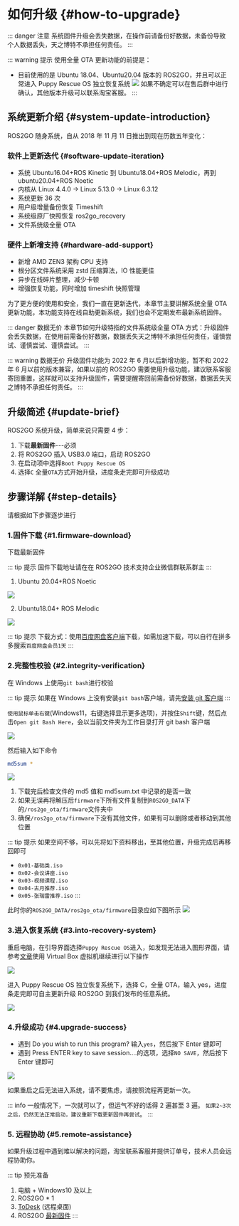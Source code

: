 # 如何升级 {#how-to-upgrade}

::: danger 注意
系统固件升级会丢失数据，在操作前请备份好数据，未备份导致个人数据丢失，天之博特不承担任何责任。
:::

::: warning 提示
使用全量 OTA 更新功能的前提是：
- 目前使用的是 Ubuntu 18.04、Ubuntu20.04 版本的 ROS2GO，并且可以正常进入 Puppy Rescue OS 独立恢复系统
![](https://tianbot-pic.oss-cn-beijing.aliyuncs.com/tianbot-pic/Tianbot-Doc20240304111832.png)
如果不确定可以在售后群中进行确认，其他版本升级可以联系淘宝客服。
:::

## 系统更新介绍 {#system-update-introduction}

ROS2GO 随身系统，自从 2018 年 11 月 11 日推出到现在历数五年变化：

### 软件上更新迭代 {#software-update-iteration}

- 系统 Ubuntu16.04+ROS Kinetic 到 Ubuntu18.04+ROS Melodic，再到 ubuntu20.04+ROS Noetic
- 内核从 Linux 4.4.0 -> Linux 5.13.0 -> Linux 6.3.12
- 系统更新 36 次
- 用户级增量备份恢复 Timeshift
- 系统级原厂快照恢复 ros2go_recovery
- 文件系统级全量 OTA

### 硬件上新增支持 {#hardware-add-support}

- 新增 AMD ZEN3 架构 CPU 支持
- 根分区文件系统采用 zstd 压缩算法，IO 性能更佳
- 异步在线碎片整理，减少卡顿
- 增强恢复功能，同时增加 timeshift 快照管理

为了更方便的使用和安全，我们一直在更新迭代，本章节主要讲解系统全量 OTA 更新功能，本功能支持在线自助更新系统，我们也会不定期发布最新系统固件。

::: danger 数据无价
本章节如何升级特指的文件系统级全量 OTA 方式：升级固件会丢失数据，在使用前需备份好数据，数据丢失天之博特不承担任何责任，谨慎尝试、谨慎尝试、谨慎尝试。
:::

::: warning 数据无价
升级固件功能为 2022 年 6 月以后新增功能，暂不和 2022 年 6 月以前的版本兼容，如果以前的 ROS2GO 需要使用升级功能，建议联系客服寄回重置，这样就可以支持升级固件，需要提醒寄回前需备份好数据，数据丢失天之博特不承担任何责任。
:::

## 升级简述 {#update-brief}

ROS2GO 系统升级，简单来说只需要 4 步：

1. 下载**最新固件**---必须
2. 将 ROS2GO 插入 USB3.0 端口，启动 ROS2GO
3. 在启动项中选择`Boot Puppy Rescue OS`
4. 选择`C` 全量`OTA`方式开始升级，进度条走完即可升级成功

## 步骤详解 {#step-details}

请根据如下步骤逐步进行

### 1.固件下载 {#1.firmware-download}

下载最新固件

::: tip 提示
固件下载地址请在在 ROS2GO 技术支持企业微信群联系群主
:::

1. Ubuntu 20.04+ROS Noetic

![](https://tianbot-pic.oss-cn-beijing.aliyuncs.com/tianbot-pic/Tianbot-Doc202310271626988.png)

2. Ubuntu18.04+ ROS Melodic

![](https://tianbot-pic.oss-cn-beijing.aliyuncs.com/tianbot-pic/Tianbot-Doc202310271628220.png)

::: tip 提示
下载方式：使用[百度网盘客户端](https://pan.baidu.com/download#)下载，如需加速下载，可以自行在拼多多搜索`百度网盘会员1天`
:::

### 2.完整性校验 {#2.integrity-verification}

在 Windows 上使用`git bash`进行校验

::: tip 提示
如果在 Windows 上没有安装`git bash`客户端，请先[安装 git 客户端](https://git-scm.com/download/win)
:::

`使用鼠标单击右键`(Windows11，右键选择显示更多选项)，并按住`Shift`键，然后点击`Open git Bash Here`，会以当前文件夹为工作目录打开 git bash 客户端

![](https://tianbot-pic.oss-cn-beijing.aliyuncs.com/tianbot-pic/Tianbot-Doc202310271657439.png)

然后输入如下命令

```bash
md5sum *   
```

![](https://tianbot-pic.oss-cn-beijing.aliyuncs.com/tianbot/202112071352213.webp)

1. 下载完后检查文件的 md5 值和 md5sum.txt 中记录的是否一致
2. 如果无误再将解压后`firmware`下所有文件复制到`ROS2GO_DATA`下的`/ros2go_ota/firmware`文件夹中
3. 确保`/ros2go_ota/firmware`下没有其他文件，如果有可以删除或者移动到其他位置

::: tip 提示
如果空间不够，可以先将如下资料移出，至其他位置，升级完成后再移回即可
- `0x01-基础类.iso`
- `0x02-会议讲座.iso`
- `0x03-视频课程.iso`
- `0x04-古月推荐.iso`
- `0x05-张瑞雷推荐.iso`
:::

此时你的`ROS2GO_DATA/ros2go_ota/firmware`目录应如下图所示
![](https://tianbot-pic.oss-cn-beijing.aliyuncs.com/tianbot/202112071350446.webp)

### 3.进入恢复系统 {#3.into-recovery-system}
重启电脑，在引导界面选择`Puppy Rescue OS`进入，如发现无法进入图形界面，请参考[文章](/ros2go/guide/how-to-recover#from-virtualbox-start)使用 Virtual Box 虚拟机继续进行以下操作

![](https://tianbot-pic.oss-cn-beijing.aliyuncs.com/tianbot/202109241901671.webp)

进入 Puppy Rescue OS 独立恢复系统下，选择 C，全量 OTA，输入 yes，进度条走完即可自主更新升级 ROS2GO 到我们发布的任意系统。

![](https://tianbot-pic.oss-cn-beijing.aliyuncs.com/tianbot/202112071358548.webp)

### 4.升级成功 {#4.upgrade-success}

- 遇到 Do you wish to run this program? 输入`yes`，然后按下 Enter 键即可
- 遇到 Press ENTER key to save session....的选项，选择`NO SAVE`，然后按下 Enter 键即可

![](https://tianbot-pic.oss-cn-beijing.aliyuncs.com/tianbot/202112071413754.webp)

如果重启之后无法进入系统，请不要焦虑，请按照流程再更新一次。

::: info
一般情况下，一次就可以了，但运气不好的话得 2 遍甚至 3 遍。
`如果2~3次之后，仍然无法正常启动，建议重新下载更新固件再尝试`。
:::

### 5. 远程协助 {#5.remote-assistance}

如果升级过程中遇到难以解决的问题，淘宝联系客服并提供订单号，技术人员会远程协助你。

::: tip 预先准备
1. 电脑 + Windows10 及以上
2. ROS2GO * 1
3. [ToDesk](https://www.todesk.com/download.html) (远程桌面)
4. ROS2GO [最新固件](/ros2go/guide/how-to-update#1.firmware-download)
:::